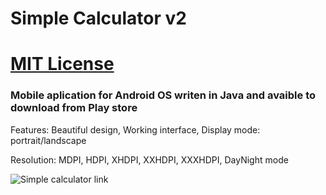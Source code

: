 # Simple Calculator v2
# [MIT License](LICENSE)

### Mobile aplication for Android OS writen in Java and avaible to download from Play store

<p>Features: Beautiful design, Working interface, Display mode: portrait/landscape</p>
<p>Resolution: MDPI, HDPI, XHDPI, XXHDPI, XXXHDPI, DayNight mode</p>

![Simple calculator link](play.google.com/store/apps/details?id=com.martinatanasov.simplecalculatorv2)
